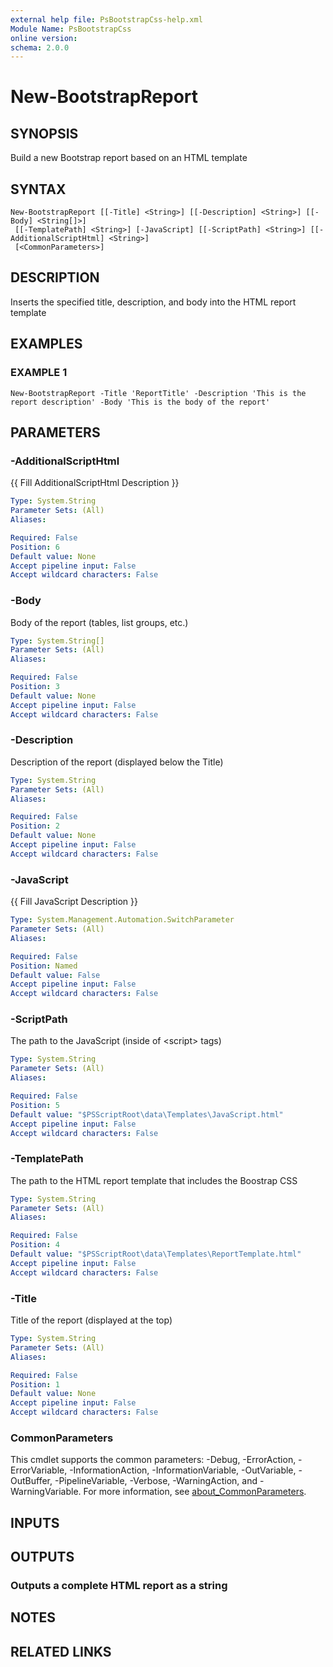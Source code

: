 ```yaml
---
external help file: PsBootstrapCss-help.xml
Module Name: PsBootstrapCss
online version:
schema: 2.0.0
---
```


# New-BootstrapReport

## SYNOPSIS
Build a new Bootstrap report based on an HTML template

## SYNTAX

```
New-BootstrapReport [[-Title] <String>] [[-Description] <String>] [[-Body] <String[]>]
 [[-TemplatePath] <String>] [-JavaScript] [[-ScriptPath] <String>] [[-AdditionalScriptHtml] <String>]
 [<CommonParameters>]
```

## DESCRIPTION
Inserts the specified title, description, and body into the HTML report template

## EXAMPLES

### EXAMPLE 1
```
New-BootstrapReport -Title 'ReportTitle' -Description 'This is the report description' -Body 'This is the body of the report'
```

## PARAMETERS

### -AdditionalScriptHtml
{{ Fill AdditionalScriptHtml Description }}

```yaml
Type: System.String
Parameter Sets: (All)
Aliases:

Required: False
Position: 6
Default value: None
Accept pipeline input: False
Accept wildcard characters: False
```

### -Body
Body of the report (tables, list groups, etc.)

```yaml
Type: System.String[]
Parameter Sets: (All)
Aliases:

Required: False
Position: 3
Default value: None
Accept pipeline input: False
Accept wildcard characters: False
```

### -Description
Description of the report (displayed below the Title)

```yaml
Type: System.String
Parameter Sets: (All)
Aliases:

Required: False
Position: 2
Default value: None
Accept pipeline input: False
Accept wildcard characters: False
```

### -JavaScript
{{ Fill JavaScript Description }}

```yaml
Type: System.Management.Automation.SwitchParameter
Parameter Sets: (All)
Aliases:

Required: False
Position: Named
Default value: False
Accept pipeline input: False
Accept wildcard characters: False
```

### -ScriptPath
The path to the JavaScript (inside of \<script\> tags)

```yaml
Type: System.String
Parameter Sets: (All)
Aliases:

Required: False
Position: 5
Default value: "$PSScriptRoot\data\Templates\JavaScript.html"
Accept pipeline input: False
Accept wildcard characters: False
```

### -TemplatePath
The path to the HTML report template that includes the Boostrap CSS

```yaml
Type: System.String
Parameter Sets: (All)
Aliases:

Required: False
Position: 4
Default value: "$PSScriptRoot\data\Templates\ReportTemplate.html"
Accept pipeline input: False
Accept wildcard characters: False
```

### -Title
Title of the report (displayed at the top)

```yaml
Type: System.String
Parameter Sets: (All)
Aliases:

Required: False
Position: 1
Default value: None
Accept pipeline input: False
Accept wildcard characters: False
```

### CommonParameters
This cmdlet supports the common parameters: -Debug, -ErrorAction, -ErrorVariable, -InformationAction, -InformationVariable, -OutVariable, -OutBuffer, -PipelineVariable, -Verbose, -WarningAction, and -WarningVariable. For more information, see [about_CommonParameters](http://go.microsoft.com/fwlink/?LinkID=113216).

## INPUTS

## OUTPUTS

### Outputs a complete HTML report as a string
## NOTES

## RELATED LINKS
